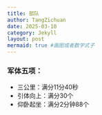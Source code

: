 ```yaml
---
title: 部队
author: TangZichuan
date: 2025-03-10
category: Jekyll
layout: post
mermaid: true #画图或者数学式子
---
```




### 军体五项：

- 三公里：满分11分40秒
- 引体向上：满分30个
- 仰卧起坐：满分2分钟88个
